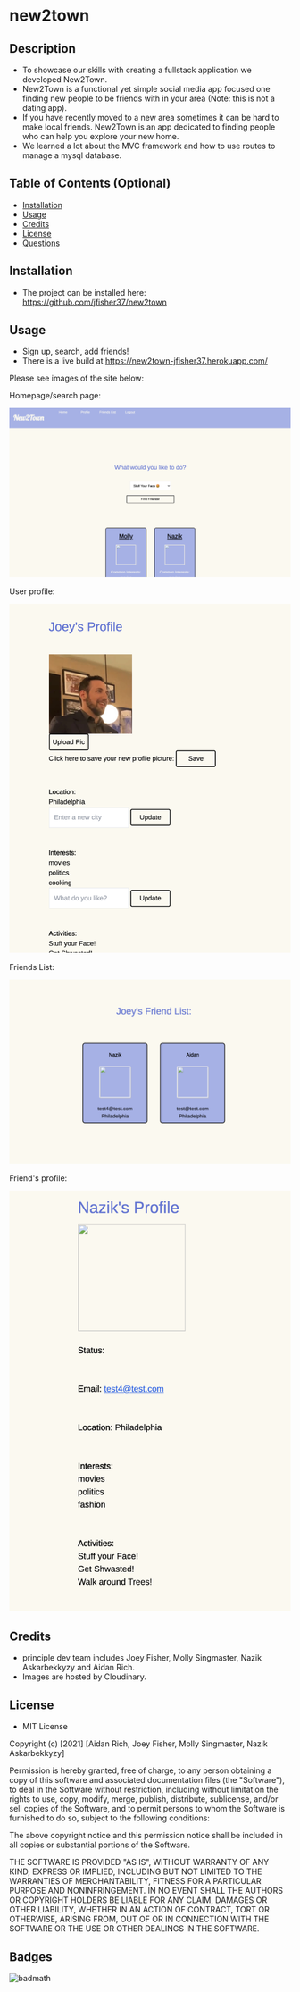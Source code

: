 # new2town
## Description
- To showcase our skills with creating a fullstack application we developed New2Town.
- New2Town is a functional yet simple social media app focused one finding new people to be friends with in your area (Note: this is not a dating app).
- If you have recently moved to a new area sometimes it can be hard to make local friends. New2Town is an app dedicated to finding people who can help you explore your new home.
- We learned a lot about the MVC framework and how to use routes to manage a mysql database.
## Table of Contents (Optional)
- [Installation](#installation)
- [Usage](#usage)
- [Credits](#credits)
- [License](#license)
- [Questions](#questions)
## Installation
- The project can be installed here: https://github.com/jfisher37/new2town


## Usage
- Sign up, search, add friends!
- There is a live build at https://new2town-jfisher37.herokuapp.com/

Please see images of the site below:

Homepage/search page:

![Homepage](public/assets/images/search.png)

User profile:

![User profile](public/assets/images/my_profile.png)

Friends List:

![Friends List](public/assets/images/friend_list.png)

Friend's profile:

![Friend's profile](public/assets/images/friend_profile.png)

## Credits
- principle dev team includes Joey Fisher, Molly Singmaster, Nazik Askarbekkyzy and Aidan Rich.
- Images are hosted by Cloudinary.

## License
- MIT License

Copyright (c) [2021] [Aidan Rich, Joey Fisher, Molly Singmaster, Nazik Askarbekkyzy]

Permission is hereby granted, free of charge, to any person obtaining a copy of this software and associated documentation files (the "Software"), to deal in the Software without restriction, including without limitation the rights to use, copy, modify, merge, publish, distribute, sublicense, and/or sell copies of the Software, and to permit persons to whom the Software is furnished to do so, subject to the following conditions:

The above copyright notice and this permission notice shall be included in all copies or substantial portions of the Software.

THE SOFTWARE IS PROVIDED "AS IS", WITHOUT WARRANTY OF ANY KIND, EXPRESS OR IMPLIED, INCLUDING BUT NOT LIMITED TO THE WARRANTIES OF MERCHANTABILITY, FITNESS FOR A PARTICULAR PURPOSE AND NONINFRINGEMENT. IN NO EVENT SHALL THE AUTHORS OR COPYRIGHT HOLDERS BE LIABLE FOR ANY CLAIM, DAMAGES OR OTHER LIABILITY, WHETHER IN AN ACTION OF CONTRACT, TORT OR OTHERWISE, ARISING FROM, OUT OF OR IN CONNECTION WITH THE SOFTWARE OR THE USE OR OTHER DEALINGS IN THE SOFTWARE.

## Badges
![badmath](https://img.shields.io/github/languages/top/nielsenjared/badmath)

